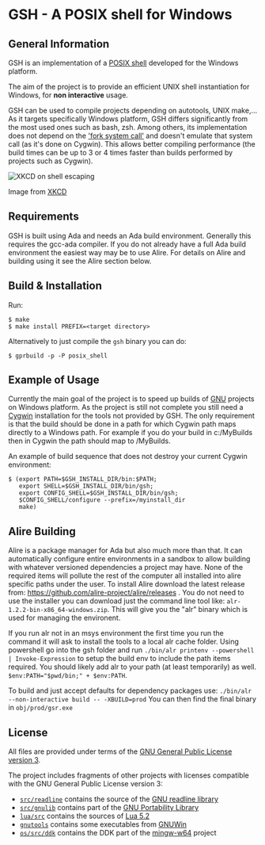 GSH - A POSIX shell for Windows
===============================

General Information
-------------------

GSH is an implementation of a [POSIX shell](http://pubs.opengroup.org/onlinepubs/9699919799/)
developed for the Windows platform.

The aim of the project is to provide an efficient UNIX shell
instantiation for Windows, for **non interactive** usage.

GSH can be used to compile projects depending on autotools, UNIX make,...
As it targets specifically Windows platform, GSH differs significantly
from the most used ones such as bash, zsh. Among others, its implementation
does not depend on the ['fork system call'](https://en.wikipedia.org/wiki/Fork_%28system_call%29)
and doesn't emulate that system call (as it's done on Cygwin).
This allows better compiling performance (the build times can be up to 3 or
4 times faster than builds performed by projects such as Cygwin).

![XKCD on shell escaping](http://imgs.xkcd.com/comics/backslashes.png "Understanding shell escaping!")

Image from [XKCD](http://www.xkcd.com/1638/)


Requirements
--------------------
GSH is built using Ada and needs an Ada build environment.   Generally this requires the gcc-ada compiler.  If you do not already have a full Ada build environment the easiest way may be to use Alire.  For details on Alire and building using it see the Alire section below.

Build & Installation
--------------------

Run:

    $ make
    $ make install PREFIX=<target directory>

Alternatively to just compile the `gsh` binary you can do:

    $ gprbuild -p -P posix_shell

Example of Usage
----------------

Currently the main goal of the project is to speed up builds of
[GNU](https://www.gnu.org) projects on Windows platform. As the project is
still not complete you still need a [Cygwin](http://www.cygwin.com)
installation for the tools not provided by GSH. The only requirement is that
the build should be done in a path for which Cygwin path maps directly to
a Windows path. For example if you do your build in c:/MyBuilds then in Cygwin
the path should map to /MyBuilds.

An example of build sequence that does not destroy your current Cygwin
environment:

    $ (export PATH=$GSH_INSTALL_DIR/bin:$PATH;
       export SHELL=$GSH_INSTALL_DIR/bin/gsh; 
       export CONFIG_SHELL=$GSH_INSTALL_DIR/bin/gsh;
       $CONFIG_SHELL/configure --prefix=/myinstall_dir
       make)
 

Alire Building
-------
Alire is a package manager for Ada but also much more than that.  It can automatically configure entire environments in a sandbox to allow building with whatever versioned dependencies a project may have.  None of the required items will pollute the rest of the computer all installed into alire specific paths under the user.  To install Alire download the latest release from: https://github.com/alire-project/alire/releases  . You do not need to use the installer you can download just the command line tool like: `alr-1.2.2-bin-x86_64-windows.zip`.  This will give you the "alr" binary which is used for managing the environent.

If you run alr not in an msys environment the first time you run the command it will ask to install the tools to a local alr cache folder.  Using powershell go into the gsh folder and run `./bin/alr printenv --powershell | Invoke-Expression`  to setup the build env to include the path items required.  You should likely add alr to your path (at least temporarily) as well.  `$env:PATH="$pwd/bin;" + $env:PATH`.

To build and just accept defaults for dependency packages use:
`./bin/alr --non-interactive build -- -XBUILD=prod`
You can then find the final binary in `obj/prod/gsr.exe`


License
-------

All files are provided under terms of the
[GNU General Public License version 3](http://www.gnu.org/licenses/gpl-3.0.en.html).

The project includes fragments of other projects with licenses compatible
with the GNU General Public License version 3:

* [`src/readline`](src/readline) contains the source of the
  [GNU readline library](https://cnswww.cns.cwru.edu/php/chet/readline/rltop.html)
* [`src/gnulib`](src/gnulib) contains part of the
  [GNU Portability Library](https://www.gnu.org/software/gnulib/)
* [`lua/src`](lua/src) contains the sources of [Lua 5.2](http://www.lua.org/)
* [`gnutools`](gnutools) contains some executables from
  [GNUWin](http://gnuwin32.sourceforge.net/)
* [`os/src/ddk`](os/src/ddk) contains the DDK part of the
  [mingw-w64](http://mingw-w64.org/doku.php) project

